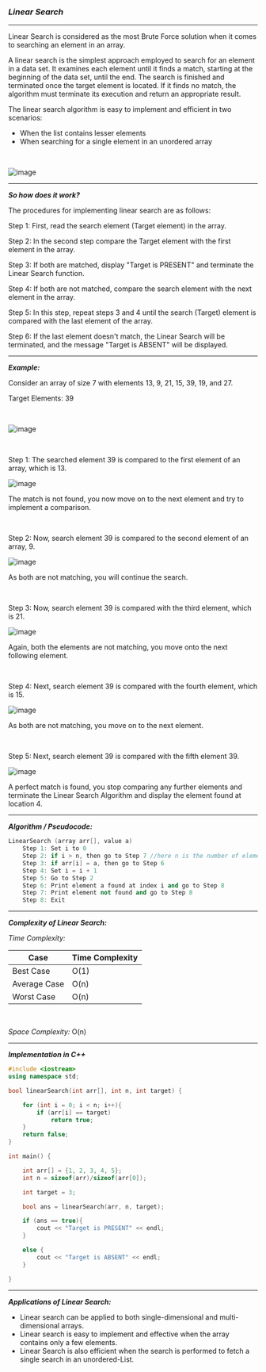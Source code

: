 ### ***Linear Search***

<hr>

Linear Search is considered as the most Brute Force solution when it comes to searching an element in an array.

A linear search is the simplest approach employed to search for an element in a data set. It examines each element until it finds a match, starting at the beginning of the data set, until the end. The search is finished and terminated once the target element is located. If it finds no match, the algorithm must terminate its execution and return an appropriate result.

The linear search algorithm is easy to implement and efficient in two scenarios:

- When the list contains lesser elements 
- When searching for a single element in an unordered array

<br>

![image](https://user-images.githubusercontent.com/107066424/211307878-c0d2db71-f3d5-4567-9f6d-f424d25e25ba.png)


<hr>

***So how does it work?***

The procedures for implementing linear search are as follows:

Step 1: First, read the search element (Target element) in the array.

Step 2: In the second step compare the Target element with the first element in the array.

Step 3: If both are matched, display "Target is PRESENT" and terminate the Linear Search function. 

Step 4: If both are not matched, compare the search element with the next element in the array. 

Step 5: In this step, repeat steps 3 and 4 until the search (Target) element is compared with the last element of the array.

Step 6: If the last element doesn't match, the Linear Search will be terminated, and the message "Target is ABSENT" will be displayed.

<hr>

***Example:***

Consider an array of size 7 with elements 13, 9, 21, 15, 39, 19, and 27.

Target Elements: 39

<br>

![image](https://user-images.githubusercontent.com/107066424/211307274-ee9f6e67-0138-4a6f-ba2f-3b983fcddb62.png)

<br>

Step 1: The searched element 39 is compared to the first element of an array, which is 13.

![image](https://user-images.githubusercontent.com/107066424/211307371-3c05c84c-24dd-4a79-a584-0ecd8df6bd34.png)

The match is not found, you now move on to the next element and try to implement a comparison.

<br>

Step 2: Now, search element 39 is compared to the second element of an array, 9.

![image](https://user-images.githubusercontent.com/107066424/211307461-6315f22e-0408-4126-bf51-9fdbf43ba70d.png)

As both are not matching, you will continue the search.

<br>

Step 3:  Now, search element 39 is compared with the third element, which is 21.

![image](https://user-images.githubusercontent.com/107066424/211307544-570219f0-6255-4849-b9e4-b5b9ad668208.png)

Again, both the elements are not matching, you move onto the next following element.

<br>

Step 4: Next, search element 39 is compared with the fourth element, which is 15.

![image](https://user-images.githubusercontent.com/107066424/211307637-81827887-1ab0-44fc-9628-4408ba0be40e.png)

As both are not matching, you move on to the next element.

<br>

Step 5: Next, search element 39 is compared with the fifth element 39.

![image](https://user-images.githubusercontent.com/107066424/211307725-0c691502-e15c-4854-b9a9-a3db5e42acc1.png)

A perfect match is found, you stop comparing any further elements and terminate the Linear Search Algorithm and display the element found at location 4.

<hr>

***Algorithm / Pseudocode:***

```cpp
LinearSearch (array arr[], value a)
    Step 1: Set i to 0
    Step 2: if i > n, then go to Step 7 //here n is the number of elements in the array
    Step 3: if arr[i] = a, then go to Step 6
    Step 4: Set i = i + 1
    Step 5: Go to Step 2
    Step 6: Print element a found at index i and go to Step 8
    Step 7: Print element not found and go to Step 8
    Step 8: Exit
```

<hr>

***Complexity of Linear Search:***

_Time Complexity:_

| Case | Time Complexity |
|------|------|
|Best Case|O(1)|
|Average Case|O(n)|
|Worst Case|O(n)|

<br>

_Space Complexity:_ O(n) 

<hr>

***Implementation in C++***

``` cpp
#include <iostream>
using namespace std;

bool linearSearch(int arr[], int n, int target) {

    for (int i = 0; i < n; i++){
        if (arr[i] == target)
            return true;
    }
    return false;
}

int main() {

    int arr[] = {1, 2, 3, 4, 5};
    int n = sizeof(arr)/sizeof(arr[0]);

    int target = 3;

    bool ans = linearSearch(arr, n, target);

    if (ans == true){
        cout << "Target is PRESENT" << endl;
    }

    else {
        cout << "Target is ABSENT" << endl;
    }

}
```

<hr>

***Applications of Linear Search:***
- Linear search can be applied to both single-dimensional and multi-dimensional arrays.
- Linear search is easy to implement and effective when the array contains only a few elements. 
- Linear Search is also efficient when the search is performed to fetch a single search in an unordered-List.
